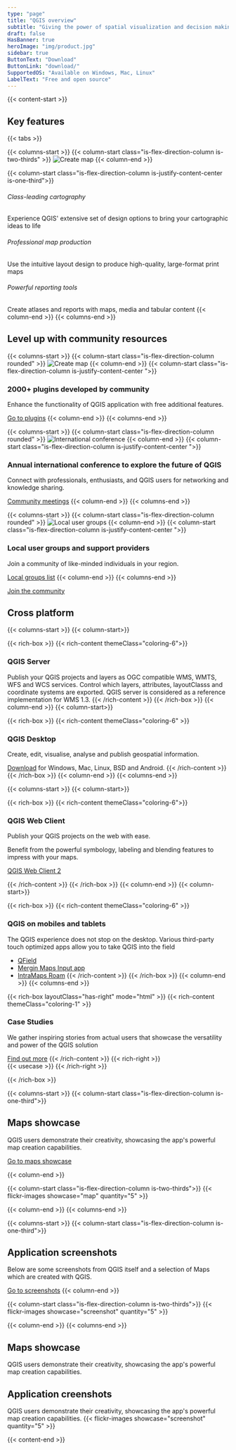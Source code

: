 ```yaml
---
type: "page"
title: "QGIS overview"
subtitle: "Giving the power of spatial visualization and decision making tools to everyone"
draft: false
HasBanner: true
heroImage: "img/product.jpg"
sidebar: true
ButtonText: "Download" 
ButtonLink: "download/"
SupportedOS: "Available on Windows, Mac, Linux"
LabelText: "Free and open source"
---
```

{{< content-start  >}}
## Key features 

{{< tabs >}}

{{< columns-start >}}
{{< column-start class="is-flex-direction-column is-two-thirds" >}}
![Create map](/img/placeholder.jpg "Create map")
{{< column-end >}}

{{< column-start class="is-flex-direction-column  is-justify-content-center is-one-third">}}
###### Class-leading cartography
Experience QGIS' extensive set of design options to bring your cartographic ideas to life

###### Professional map production
Use the intuitive layout design to produce high-quality, large-format print maps

###### Powerful reporting tools
Create atlases and reports with maps, media and tabular content
{{< column-end >}}
{{< columns-end >}}



## Level up with community resources

{{< columns-start >}}
{{< column-start class="is-flex-direction-column rounded" >}}
![Create map](/img/plugs.jpg "Create map")
{{< column-end >}}
{{< column-start class="is-flex-direction-column  is-justify-content-center ">}}
### 2000+ plugins developed by community
Enhance the functionality of QGIS application with free additional features.

[Go to plugins](https://plugins.qgis.org/)
{{< column-end >}}
{{< columns-end >}}

{{< columns-start >}}
{{< column-start class="is-flex-direction-column rounded" >}}
![International conference](/img/meetings.jpg "International conference")
{{< column-end >}}
{{< column-start class="is-flex-direction-column  is-justify-content-center ">}}
### Annual international conference to explore the future of QGIS
Connect with professionals, enthusiasts, and QGIS users for networking and knowledge sharing.

[Community meetings](/community/organisation/meetings/user_meetings/)
{{< column-end >}}
{{< columns-end >}}

{{< columns-start >}}
{{< column-start class="is-flex-direction-column rounded" >}}
![Local user groups](/img/groupss.jpg "Local user groups")
{{< column-end >}}
{{< column-start class="is-flex-direction-column  is-justify-content-center ">}}
### Local user groups and support providers
Join a community of like-minded individuals in your region.

[Local groups list](/community/organisation/groups/)
{{< column-end >}}
{{< columns-end >}}

[Join the community](/community/involve/)

## Cross platform

{{< columns-start >}}
{{< column-start>}}

{{< rich-box >}}
{{< rich-content themeClass="coloring-6">}}
### QGIS Server

Publish your QGIS projects and layers as OGC compatible WMS, WMTS, WFS and WCS services. Control which layers, attributes, layoutClasss and coordinate systems are exported. QGIS server is considered as a reference implementation for WMS 1.3.
{{< /rich-content >}}
{{< /rich-box >}}
{{< column-end >}}
{{< column-start>}}

{{< rich-box >}}
{{< rich-content themeClass="coloring-6" >}}
### QGIS Desktop

Create, edit, visualise, analyse and publish geospatial information.

[Download](/download/) for Windows, Mac, Linux, BSD and Android.
{{< /rich-content >}}
{{< /rich-box >}}
{{< column-end >}}
{{< columns-end >}}

{{< columns-start >}}
{{< column-start>}}

{{< rich-box >}}
{{< rich-content themeClass="coloring-6">}}
### QGIS Web Client

Publish your QGIS projects on the web with ease. 

Benefit from the powerful symbology, labeling and blending features to impress with your maps.

[QGIS Web Client 2](#)

{{< /rich-content >}}
{{< /rich-box >}}
{{< column-end >}}
{{< column-start>}}

{{< rich-box >}}
{{< rich-content themeClass="coloring-6" >}}
### QGIS on mobiles and tablets

The QGIS experience does not stop on the desktop. Various third-party touch optimized apps allow you to take QGIS into the field

*   [QField](#)
*   [Mergin Maps Input app](#)
*   [IntraMaps Roam](#)
{{< /rich-content >}}
{{< /rich-box >}}
{{< column-end >}}
{{< columns-end >}}


{{< rich-box layoutClass="has-right" mode="html" >}}
{{< rich-content themeClass="coloring-1" >}}
### Case Studies

We gather inspiring stories from actual users that showcase the versatility and power of the QGIS solution

[Find out more](../case-studies)
{{< /rich-content >}}
{{< rich-right >}}  
{{< usecase >}}
{{< /rich-right >}}

{{< /rich-box >}}



{{< columns-start >}}
{{< column-start class="is-flex-direction-column is-one-third">}}
## Maps showcase
QGIS users demonstrate their creativity, showcasing the app's powerful map creation capabilities.

[Go to maps showcase]()

{{< column-end >}}

{{< column-start class="is-flex-direction-column is-two-thirds">}}
{{< flickr-images showcase="map" quantity="5" >}}

{{< column-end >}}
{{< columns-end >}}

{{< columns-start >}}
{{< column-start class="is-flex-direction-column is-one-third">}}
## Application screenshots
Below are some screenshots from QGIS itself and a selection of Maps which are created with QGIS.

[Go to screenshots]()
{{< column-end >}}

{{< column-start class="is-flex-direction-column is-two-thirds">}}
{{< flickr-images showcase="screenshot" quantity="5" >}}

{{< column-end >}}
{{< columns-end >}}


## Maps showcase 
QGIS users demonstrate their creativity, showcasing the app's powerful map creation capabilities.


## Application creenshots 
QGIS users demonstrate their creativity, showcasing the app's powerful map creation capabilities.
{{< flickr-images showcase="screenshot" quantity="5" >}}


{{< content-end >}}